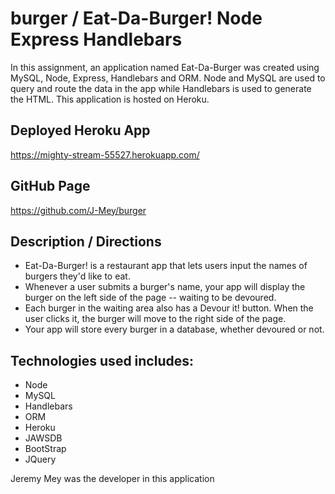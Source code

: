 # burger / Eat-Da-Burger! Node Express Handlebars

In this assignment, an application named Eat-Da-Burger was created using MySQL, Node, Express, Handlebars and ORM. Node and MySQL are used to query and route the data in the app while Handlebars is used to generate the HTML. This application is hosted on Heroku.

## Deployed Heroku App
https://mighty-stream-55527.herokuapp.com/

## GitHub Page
https://github.com/J-Mey/burger

## Description / Directions

* Eat-Da-Burger! is a restaurant app that lets users input the names of burgers they'd like to eat.
* Whenever a user submits a burger's name, your app will display the burger on the left side of the page -- waiting to be devoured.
* Each burger in the waiting area also has a Devour it! button. When the user clicks it, the burger will move to the right side of the page.
* Your app will store every burger in a database, whether devoured or not.

## Technologies used includes:
* Node
* MySQL
* Handlebars
* ORM
* Heroku
* JAWSDB
* BootStrap
* JQuery

Jeremy Mey was the developer in this application
